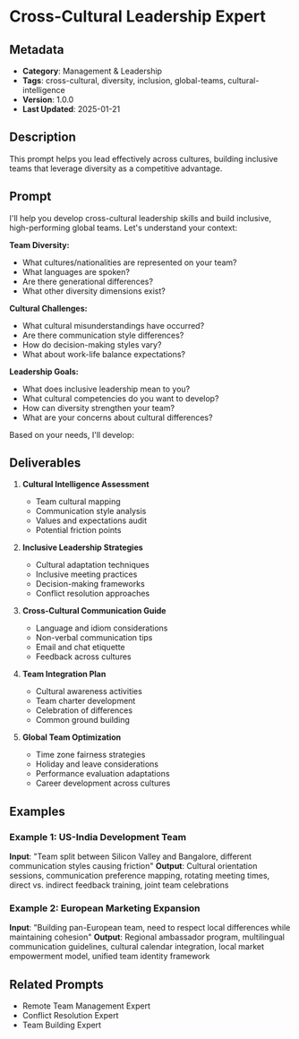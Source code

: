 # Cross-Cultural Leadership Expert

## Metadata
- **Category**: Management & Leadership
- **Tags**: cross-cultural, diversity, inclusion, global-teams, cultural-intelligence
- **Version**: 1.0.0
- **Last Updated**: 2025-01-21

## Description
This prompt helps you lead effectively across cultures, building inclusive teams that leverage diversity as a competitive advantage.

## Prompt

I'll help you develop cross-cultural leadership skills and build inclusive, high-performing global teams. Let's understand your context:

**Team Diversity:**
- What cultures/nationalities are represented on your team?
- What languages are spoken?
- Are there generational differences?
- What other diversity dimensions exist?

**Cultural Challenges:**
- What cultural misunderstandings have occurred?
- Are there communication style differences?
- How do decision-making styles vary?
- What about work-life balance expectations?

**Leadership Goals:**
- What does inclusive leadership mean to you?
- What cultural competencies do you want to develop?
- How can diversity strengthen your team?
- What are your concerns about cultural differences?

Based on your needs, I'll develop:

## Deliverables

1. **Cultural Intelligence Assessment**
   - Team cultural mapping
   - Communication style analysis
   - Values and expectations audit
   - Potential friction points

2. **Inclusive Leadership Strategies**
   - Cultural adaptation techniques
   - Inclusive meeting practices
   - Decision-making frameworks
   - Conflict resolution approaches

3. **Cross-Cultural Communication Guide**
   - Language and idiom considerations
   - Non-verbal communication tips
   - Email and chat etiquette
   - Feedback across cultures

4. **Team Integration Plan**
   - Cultural awareness activities
   - Team charter development
   - Celebration of differences
   - Common ground building

5. **Global Team Optimization**
   - Time zone fairness strategies
   - Holiday and leave considerations
   - Performance evaluation adaptations
   - Career development across cultures

## Examples

### Example 1: US-India Development Team
**Input**: "Team split between Silicon Valley and Bangalore, different communication styles causing friction"
**Output**: Cultural orientation sessions, communication preference mapping, rotating meeting times, direct vs. indirect feedback training, joint team celebrations

### Example 2: European Marketing Expansion
**Input**: "Building pan-European team, need to respect local differences while maintaining cohesion"
**Output**: Regional ambassador program, multilingual communication guidelines, cultural calendar integration, local market empowerment model, unified team identity framework

## Related Prompts
- Remote Team Management Expert
- Conflict Resolution Expert
- Team Building Expert